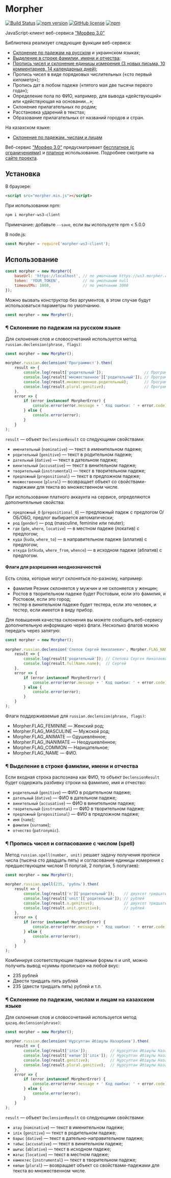 # Morpher

[![Build Status](https://travis-ci.org/masterWeber/morpher-ws3-js-client.svg?branch=main)](https://travis-ci.org/masterWeber/morpher-ws3-js-client)
[![npm version](https://badge.fury.io/js/morpher-ws3-client.svg)](https://badge.fury.io/js/morpher-ws3-client)
[![GitHub license](https://img.shields.io/badge/license-MIT-blue.svg)](https://raw.githubusercontent.com/masterWeber/morpher-ws3-client/main/LICENSE)
[![npm](https://img.shields.io/npm/dt/morpher-ws3-client)](https://npmcharts.com/compare/morpher-ws3-client?interval=30&log=false&minimal=true)

JavaScript-клиент веб-сервиса ["Морфер 3.0"](https://morpher.ru/ws3/)

Библиотека реализует следующие функции веб-сервиса:

* [Склонение по падежам на русском](#-склонение-по-падежам-на-русском-языке) и украинском языках;
* [Выделение в строке фамилии, имени и отчества](#-выделение-в-строке-фамилии-имени-и-отчества);
* [Пропись чисел и склонение единицы измерения (3 новых письма, 10 комментариев, 14 календарных дней)](#-пропись-чисел-и-согласование-с-числом-spell);
* Пропись чисел в виде порядковых числительных («сто первый километр»);
* Пропись дат в любом падеже («пятого мая две тысячи первого года»);
* Определение пола по ФИО, например, для вывода «действующий» или «действующая на основании...»;
* Склонение прилагательных по родам;
* Расстановка ударений в текстах;
* Образование прилагательных от названий городов и стран.

На казахском языке:

* [Склонение по падежам, числам и лицам](#-склонение-по-падежам-числам-и-лицам-на-казахском-языке)

Веб-сервис ["Морфер 3.0"](https://morpher.ru/ws3/) предусматривает [бесплатное (с ограничениями)](https://morpher.ru/ws3/#limitations)
и [платное](https://morpher.ru/ws3/buy/) использование. Подробнее смотрите на [сайте проекта](https://morpher.ru).

## Установка

В браузере:
```html
<script src="morpher.min.js"></script>
```

При использовании npm:
```sh
npm i morpher-ws3-client
```
Примечание: добавьте `--save`, если вы используете npm < 5.0.0

В node.js:
```javascript
const Morpher = require('morpher-ws3-client');
```

## Использование

```javascript
const morpher = new Morpher({
    baseUrl: 'https://localhost', // по умолчанию https://ws3.morpher.ru
    token: 'YOUR_TOKEN',          // по умолчанию null
    timeoutMs: 1000,              // по умолчанию 3000
});
```

Можно вызвать конструктор без аргументов, в этом случае будут использоваться
параметры по умолчанию.
```javascript
const morpher = new Morpher();
```

### ¶ Склонение по падежам на русском языке

Для склонения слов и словосочетаний используется метод `russian.declension(phrase, flags)`:

```javascript
const morpher = new Morpher();
 
morpher.russian.declension('Программист').then(
    result => {
        console.log(result['родительный']);                  // Программиста
        console.log(result['множественное']['родительный']); // Программистов
        console.log(result.множественное.родительный);       // Программистов
        console.log(result.plural.genitive);                 // Программистов
    },
    error => {
        if (error instanceof MorpherError) {
            console.error(error.message + ' Код ошибки: ' + error.code);
        } else {
            console.error(error);
        }
    }
);
```

`result` &mdash; объект `DeclensionResult` со следующими свойствами:

* `именительный`  (`nominative`) &mdash; текст в именительном падеже;
* `родительный`   (`genitive`) &mdash; текст в родительном падеже;
* `дательный`     (`dative`) &mdash; текст в дательном падеже;
* `винительный`   (`accusative`) &mdash; текст в винительном падеже;
* `творительный`  (`instrumental`) &mdash; текст в творительном падеже;
* `предложный`    (`prepositional`) &mdash; текст в предложном падеже;
* `множественное` (`plural`) &mdash; возвращает объект со свойствами-падежами для текста во множественном числе.

При использовании платного аккаунта на сервисе, определяются дополнительные свойства:

* `предложный_О` (`prepositional_O`) — предложный падеж с предлогом О/ОБ/ОБО, предлог выбирается автоматически;
* `род`          (`gender`) &mdash; род (masculine, feminine или neuter);
* `где`          (`gde`, `where`, `locative`) — в местном падеже (локатив) с предлогом;
* `куда`         (`kuda`, `where_to`) — в направительном падеже (аллатив) с предлогом;
* `откуда`       (`otkuda`, `where_from`, `whence`) — в исходном падеже (аблатив) с предлогом.

#### Флаги для разрешения неоднозначностей

Есть слова, которые могут склоняться по-разному, например:

* фамилия Резник склоняется у мужчин и не склоняется у женщин;
* Ростов в творительном падеже будет Ростовым, если это фамилия, и Ростовом, если это город;
* тестер в винительном падеже будет тестера, если это человек, и тестер, если имеется в виду прибор.

Для повышения качества склонения вы можете сообщить веб-сервису дополнительную информацию через флаги.
Несколько флагов можно передать через запятую:
```javascript
const morpher = new Morpher();
 
morpher.russian.declension('Слепов Сергей Николаевич', Morpher.FLAG_NAME, Morpher.FLAG_MASCULINE).then(
    result => {
        console.log(result['родительный']); // Слепова Сергея Николаевича
        console.log(result.fullName.name);  // Сергей
    },
    error => {
        if (error instanceof MorpherError) {
            console.error(error.message + ' Код ошибки: ' + error.code);
        } else {
            console.error(error);
        }
    }
);
```

Флаги поддерживаемые для `russian.declension(phrase, flags)`:

* Morpher.FLAG_FEMININE &mdash; Женский род;
* Morpher.FLAG_MASCULINE &mdash; Мужской род;
* Morpher.FLAG_ANIMATE &mdash; Одушевлённое;
* Morpher.FLAG_INANIMATE &mdash; Неодушевлённое;
* Morpher.FLAG_COMMON &mdash; Нарицательное;
* Morpher.FLAG_NAME &mdash; ФИО.

### ¶ Выделение в строке фамилии, имени и отчества

Если входная строка распознана как ФИО, то объект `DeclensionResult` будет содержать разбивку строки на фамилию, имя и отчество:

* `родительный`   (`genitive`) &mdash; ФИО в родительном падеже;
* `дательный`     (`dative`) &mdash; ФИО в дательном падеже;
* `винительный`   (`accusative`) &mdash; ФИО в винительном падеже;
* `творительный`  (`instrumental`) &mdash; ФИО в творительном падеже;
* `предложный`    (`prepositional`) &mdash; ФИО в предложном падеже;
* `имя`           (`name`);
* `фамилия`       (`surname`);
* `отчество`      (`patronymic`).

### ¶ Пропись чисел и согласование с числом (spell)

Метод `russian.spell(number, unit)` решает задачу получения прописи числа
(тысяча сто двадцать пять) и согласование единицы измерения с предшествующем
числом (1 попугай, 2 попугая, 5 попугаев):

```javascript
const morpher = new Morpher();
 
morpher.russian.spell(235, 'рубль').then(
    result => {
        console.log(result['n']['родительный']);    // двухсот тридцати пяти
        console.log(result['unit']['родительный']); // рублей
        console.log(result.n.genitive);             // двухсот тридцати пяти
        console.log(result.unit.genitive);          // рублей
    },
    error => {
        if (error instanceof MorpherError) {
            console.error(error.message + ' Код ошибки: ' + error.code);
        } else {
            console.error(error);
        }
    }
);
```

Комбинируя соответствующие падежные формы n и unit, можно получить вывод «суммы прописью» на любой вкус:

* 235 рублей
* Двести тридцать пять рублей
* 235 (двести тридцать пять) рублей и т.п.

### ¶ Склонение по падежам, числам и лицам на казахском языке

Для склонения слов и словосочетаний используется метод `qazaq.declension(phrase)`:
```javascript
const morpher = new Morpher();
 
morpher.russian.declension('Нұрсултан Әбішұлы Назарбаев').then(
    result => {
        console.log(result['ілік']);          // Нұрсултан Әбішұлы Назарбаевтың
        console.log(result['көпше']['ілік']); // Нұрсултан Әбішұлы Назарбаевтартың
        console.log(result.genitive);         // Нұрсултан Әбішұлы Назарбаевтың
        console.log(result.plural.genitive);  // Нұрсултан Әбішұлы Назарбаевтартың
    },
    error => {
        if (error instanceof MorpherError) {
            console.error(error.message + ' Код ошибки: ' + error.code);
        } else {
            console.error(error);
        }
    }
);
```

`result` &mdash; объект `DeclensionResult` со следующими свойствами:

* `атау`     (`nominative`) &mdash; текст в именительном падеже;
* `ілік`     (`genitive`) &mdash; текст в родительном падеже;
* `барыс`    (`dative`) &mdash; текст в дательно-направительном падеже;
* `табыс`    (`accusative`) &mdash; текст в винительном падеже;
* `шығыс`    (`ablative`) &mdash; текст в исходном падеже;
* `жатыс`    (`locative`) &mdash; текст в местном падеже;
* `көмектес` (`instrumental`) &mdash; текст в творительном падеже;
* `көпше`    (`plural`) &mdash; возвращает объект со свойствами-падежами для текста во множественном числе.